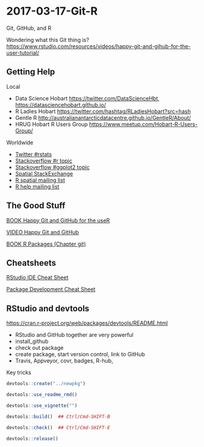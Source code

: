 # 2017-03-17-Git-R

Git, GitHub, and R

Wondering what this Git thing is?   https://www.rstudio.com/resources/videos/happy-git-and-gihub-for-the-user-tutorial/

## Getting Help

Local

* Data Science Hobart https://twitter.com/DataScienceHbt, https://datasciencehobart.github.io/  
* R Ladies Hobart https://twitter.com/hashtag/RLadiesHobart?src=hash
* Gentle R http://australianantarcticdatacentre.github.io/GentleR/About/
* HRUG Hobart R Users Group https://www.meetup.com/Hobart-R-Users-Group/


Worldwide

* [Twitter #rstats](https://twitter.com/search?q=rstats)
* [Stackoverflow #r topic](http://stackoverflow.com/questions/tagged/r)
* [Stackoverflow #ggplot2 topic](http://stackoverflow.com/questions/tagged/ggplot2)
* [Spatial StackExchange](http://gis.stackexchange.com/)
* [R spatial mailing list](https://stat.ethz.ch/mailman/listinfo/r-sig-geo)
* [R help mailing list](https://stat.ethz.ch/mailman/listinfo/r-help)


## The Good Stuff

[BOOK Happy Git and GitHub for the useR](http://happygitwithr.com/)

[VIDEO Happy Git and GitHub ](https://www.rstudio.com/resources/videos/happy-git-and-gihub-for-the-user-tutorial/)

[BOOK R Packages (Chapter git)]( http://r-pkgs.had.co.nz/)

## Cheatsheets

[RStudio IDE Cheat Sheet](https://www.rstudio.com/wp-content/uploads/2016/01/rstudio-IDE-cheatsheet.pdf)

[Package Development Cheat Sheet](https://www.rstudio.com/wp-content/uploads/2015/06/devtools-cheatsheet.pdf)

## RStudio and devtools

https://cran.r-project.org/web/packages/devtools/README.html

* RStudio and GitHub together are very powerful
* install_github
* check out package 
* create package, start version control, link to GitHub
* Travis, Appveyor, covr, badges, R-hub, 

Key tricks

```R
devtools::create("../newpkg")

devtools::use_readme_rmd()

devtools::use_vignette("")

devtools::build()  ## Ctrl/Cmd-SHIFT-B

devtools::check()  ## Ctrl/Cmd-SHIFT-E

devtools::release()
```

